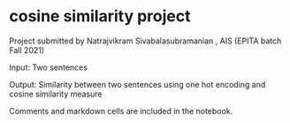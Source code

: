 # cosine similarity project

Project submitted by Natrajvikram Sivabalasubramanian , AIS (EPITA batch Fall 2021)

Input: Two sentences


Output: Similarity between two sentences using one hot encoding and cosine similarity measure

Comments and markdown cells are included in the notebook.
